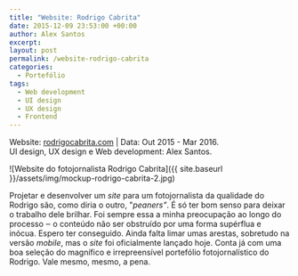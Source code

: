 ```yaml
---
title: "Website: Rodrigo Cabrita"
date: 2015-12-09 23:53:00 +00:00
author: Alex Santos
excerpt:
layout: post
permalink: /website-rodrigo-cabrita
categories:
  - Portefólio
tags:
  - Web development
  - UI design
  - UX design
  - Frontend
---
```

<p>Website: <a href="http://rodrigocabrita.com" target="_blank" rel="noopener">rodrigocabrita.com</a> | Data: Out 2015 - Mar 2016.<br>
UI design, UX design e Web development: Alex Santos.</p>


![Website do fotojornalista Rodrigo Cabrita]({{ site.baseurl }}/assets/img/mockup-rodrigo-cabrita-2.jpg)

<p>Projetar e desenvolver um <em>site</em> para um fotojornalista da qualidade do Rodrigo são, como diria o outro, "<em>peaners"</em>. É só ter bom senso para deixar o trabalho dele brilhar. Foi sempre essa a minha preocupação ao longo do processo ‒ o conteúdo não ser obstruído por uma forma supérflua e inócua. Espero ter conseguido. Ainda falta limar umas arestas, sobretudo na versão <em>mobile</em>, mas o <em>site</em> foi oficialmente lançado hoje. Conta já com uma boa seleção do magnífico e irrepreensível portefólio fotojornalístico do Rodrigo. Vale mesmo, mesmo, a pena.</p>
